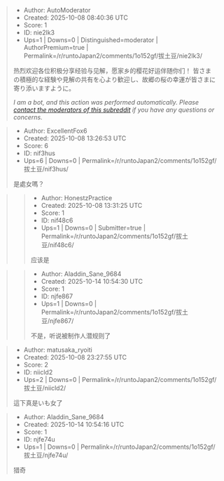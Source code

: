 > - Author: AutoModerator
> - Created: 2025-10-08 08:40:36 UTC
> - Score: 1
> - ID: nie2lk3
> - Ups=1 | Downs=0 | Distinguished=moderator | AuthorPremium=true | Permalink=/r/runtoJapan2/comments/1o152gf/拔土豆/nie2lk3/
>
> 热烈欢迎各位积极分享经验与见解，愿家乡的樱花好运伴随你们！
> 皆さまの積極的な経験や見解の共有を心より歓迎し、故郷の桜の幸運が皆さまに寄り添いますように。
> 
> *I am a bot, and this action was performed automatically. Please [contact the moderators of this subreddit](/message/compose/?to=/r/runtoJapan2) if you have any questions or concerns.*

> - Author: ExcellentFox6
> - Created: 2025-10-08 13:26:53 UTC
> - Score: 6
> - ID: nif3hus
> - Ups=6 | Downs=0 | Permalink=/r/runtoJapan2/comments/1o152gf/拔土豆/nif3hus/
>
> 是處女嗎？

>> - Author: HonestzPractice
>> - Created: 2025-10-08 13:31:25 UTC
>> - Score: 1
>> - ID: nif48c6
>> - Ups=1 | Downs=0 | Submitter=true | Permalink=/r/runtoJapan2/comments/1o152gf/拔土豆/nif48c6/
>>
>> 应该是

>> - Author: Aladdin_Sane_9684
>> - Created: 2025-10-14 10:54:30 UTC
>> - Score: 1
>> - ID: njfe867
>> - Ups=1 | Downs=0 | Permalink=/r/runtoJapan2/comments/1o152gf/拔土豆/njfe867/
>>
>> 不是，听说被制作人潜规则了

> - Author: matusaka_ryoiti
> - Created: 2025-10-08 23:27:55 UTC
> - Score: 2
> - ID: niicld2
> - Ups=2 | Downs=0 | Permalink=/r/runtoJapan2/comments/1o152gf/拔土豆/niicld2/
>
> 這下真是いも女了

> - Author: Aladdin_Sane_9684
> - Created: 2025-10-14 10:54:16 UTC
> - Score: 1
> - ID: njfe74u
> - Ups=1 | Downs=0 | Permalink=/r/runtoJapan2/comments/1o152gf/拔土豆/njfe74u/
>
> 猎奇
